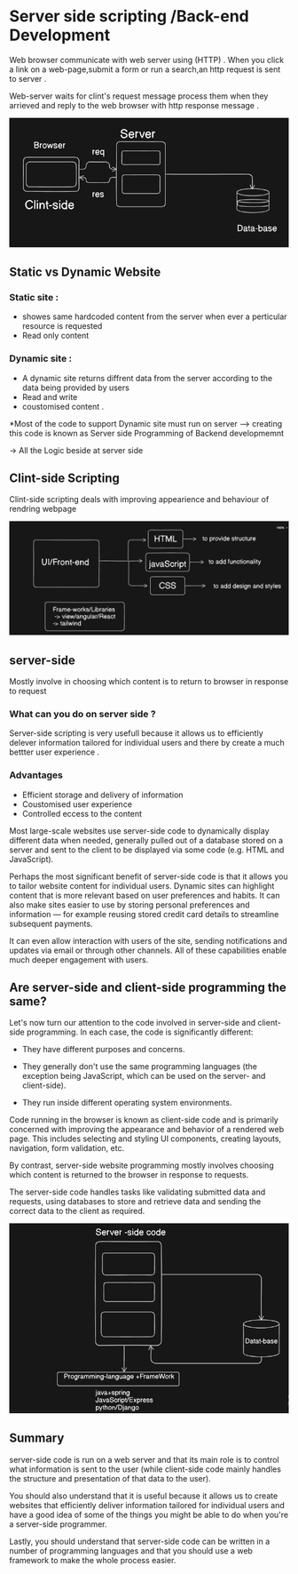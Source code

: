 # Server side scripting /Back-end Development 
Web browser communicate with web server using (HTTP) . When you click a link on a web-page,submit a form or run a search,an http request is sent to server .

Web-server waits for clint's request message process them when they arrieved and reply to the web browser with http response message .

![alt text](image.png)

## Static vs Dynamic Website

### Static site : 
- showes same hardcoded content from the server when ever a perticular resource is requested  
- Read only content 
### Dynamic site :
- A dynamic site returns diffrent data from the server according  to the data being provided by users  
- Read and write 
- coustomised content .

*Most of the code to support Dynamic site must run on server --> creating this code is known as Server side Programming of Backend developmemnt 

-> All the Logic beside at server side 
## Clint-side Scripting 
Clint-side scripting deals with improving appearience and behaviour of rendring webpage 

![alt text](image-1.png)

## server-side 
Mostly involve in choosing which content is to return to browser in response to request 

### What can you do on server side ?

Server-side scripting is very usefull because it allows us to efficiently delever information tailored for individual users and there by create a much bettter user experience .
### Advantages 
- Efficient storage and delivery of information 
- Coustomised user experience
- Controlled eccess to the content 

Most large-scale websites use server-side code to dynamically display different data when needed, generally pulled out of a database stored on a server and sent to the client to be displayed via some code (e.g. HTML and JavaScript).

Perhaps the most significant benefit of server-side code is that it allows you to tailor website content for individual users. Dynamic sites can highlight content that is more relevant based on user preferences and habits. It can also make sites easier to use by storing personal preferences and information — for example reusing stored credit card details to streamline subsequent payments.

It can even allow interaction with users of the site, sending notifications and updates via email or through other channels. All of these capabilities enable much deeper engagement with users.

## Are server-side and client-side programming the same?

Let's now turn our attention to the code involved in server-side and client-side programming. In each case, the code is significantly different:

- They have different purposes and concerns.

- They generally don't use the same programming languages (the exception being JavaScript, which can be used on the server- and client-side).
- They run inside different operating system environments.

Code running in the browser is known as client-side code and is primarily concerned with improving the appearance and behavior of a rendered web page. 
This includes selecting and styling UI components, creating layouts, navigation, form validation, etc.

By contrast, server-side website programming mostly involves choosing which content is returned to the browser in response to requests. 

The server-side code handles tasks like validating submitted data and requests, using databases to store and retrieve data and sending the correct data to the client as required.

![alt text](image-2.png)

## Summary

 server-side code is run on a web server and that its main role is to control what information is sent to the user (while client-side code mainly handles the structure and presentation of that data to the user).

You should also understand that it is useful because it allows us to create websites that efficiently deliver information tailored for individual users and have a good idea of some of the things you might be able to do when you're a server-side programmer.

Lastly, you should understand that server-side code can be written in a number of programming languages and that you should use a web framework to make the whole process easier.
